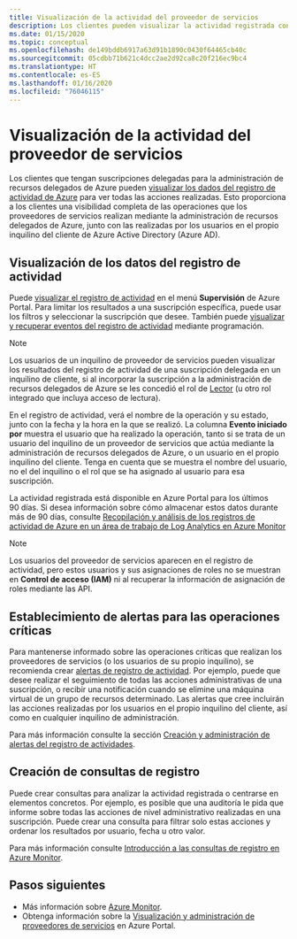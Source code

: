 ```yaml
---
title: Visualización de la actividad del proveedor de servicios
description: Los clientes pueden visualizar la actividad registrada con el fin de ver las acciones realizadas por los proveedores de servicios mediante la administración de recursos delegados de Azure.
ms.date: 01/15/2020
ms.topic: conceptual
ms.openlocfilehash: de149bddb6917a63d91b1890c0430f64465cb40c
ms.sourcegitcommit: 05cdbb71b621c4dcc2ae2d92ca8c20f216ec9bc4
ms.translationtype: HT
ms.contentlocale: es-ES
ms.lasthandoff: 01/16/2020
ms.locfileid: "76046115"
---
```

# <a name="view-service-provider-activity"></a>Visualización de la actividad del proveedor de servicios

Los clientes que tengan suscripciones delegadas para la administración de recursos delegados de Azure pueden [visualizar los dados del registro de actividad de Azure](../../azure-monitor/platform/platform-logs-overview.md) para ver todas las acciones realizadas. Esto proporciona a los clientes una visibilidad completa de las operaciones que los proveedores de servicios realizan mediante la administración de recursos delegados de Azure, junto con las realizadas por los usuarios en el propio inquilino del cliente de Azure Active Directory (Azure AD).

## <a name="view-activity-log-data"></a>Visualización de los datos del registro de actividad

Puede [visualizar el registro de actividad](../../azure-monitor/platform/activity-log-view.md) en el menú **Supervisión** de Azure Portal. Para limitar los resultados a una suscripción específica, puede usar los filtros y seleccionar la suscripción que desee. También puede [visualizar y recuperar eventos del registro de actividad](../../azure-monitor/platform/activity-log-view.md) mediante programación.

> [!NOTE]
> Los usuarios de un inquilino de proveedor de servicios pueden visualizar los resultados del registro de actividad de una suscripción delegada en un inquilino de cliente, si al incorporar la suscripción a la administración de recursos delegados de Azure se les concedió el rol de [Lector](../../role-based-access-control/built-in-roles.md#reader) (u otro rol integrado que incluya acceso de lectura).

En el registro de actividad, verá el nombre de la operación y su estado, junto con la fecha y la hora en la que se realizó. La columna **Evento iniciado por** muestra el usuario que ha realizado la operación, tanto si se trata de un usuario del inquilino de un proveedor de servicios que actúa mediante la administración de recursos delegados de Azure, o un usuario en el propio inquilino del cliente. Tenga en cuenta que se muestra el nombre del usuario, no el del inquilino o el rol que se ha asignado al usuario para esa suscripción.

La actividad registrada está disponible en Azure Portal para los últimos 90 días. Si desea información sobre cómo almacenar estos datos durante más de 90 días, consulte [Recopilación y análisis de los registros de actividad de Azure en un área de trabajo de Log Analytics en Azure Monitor](../../azure-monitor/platform/activity-log-collect.md)

> [!NOTE]
> Los usuarios del proveedor de servicios aparecen en el registro de actividad, pero estos usuarios y sus asignaciones de roles no se muestran en **Control de acceso (IAM)** ni al recuperar la información de asignación de roles mediante las API.

## <a name="set-alerts-for-critical-operations"></a>Establecimiento de alertas para las operaciones críticas

Para mantenerse informado sobre las operaciones críticas que realizan los proveedores de servicios (o los usuarios de su propio inquilino), se recomienda crear [alertas de registro de actividad](../../azure-monitor/platform/activity-log-alerts.md). Por ejemplo, puede que desee realizar el seguimiento de todas las acciones administrativas de una suscripción, o recibir una notificación cuando se elimine una máquina virtual de un grupo de recursos determinado. Las alertas que cree incluirán las acciones realizadas por los usuarios en el propio inquilino del cliente, así como en cualquier inquilino de administración.

Para más información consulte la sección [Creación y administración de alertas del registro de actividades](../../azure-monitor/platform/alerts-activity-log.md).

## <a name="create-log-queries"></a>Creación de consultas de registro

Puede crear consultas para analizar la actividad registrada o centrarse en elementos concretos. Por ejemplo, es posible que una auditoría le pida que informe sobre todas las acciones de nivel administrativo realizadas en una suscripción. Puede crear una consulta para filtrar solo estas acciones y ordenar los resultados por usuario, fecha u otro valor.

Para más información consulte [Introducción a las consultas de registro en Azure Monitor](../../azure-monitor/log-query/log-query-overview.md).

## <a name="next-steps"></a>Pasos siguientes

- Más información sobre [Azure Monitor](../../azure-monitor/index.yml).
- Obtenga información sobre la [Visualización y administración de proveedores de servicios](view-manage-service-providers.md) en Azure Portal.